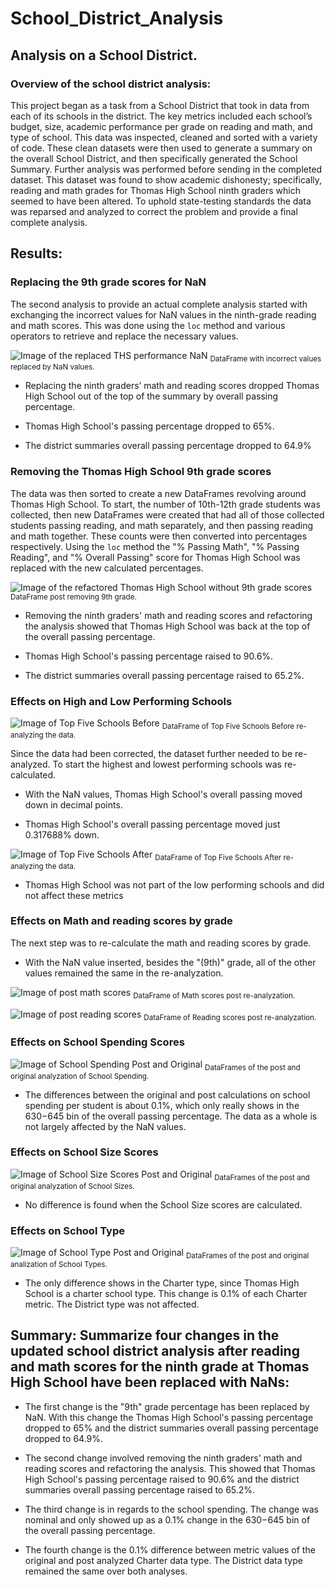 # School_District_Analysis

## Analysis on a School District.

### Overview of the school district analysis:

This project began as a task from a School District that took in data from each of its schools in the district. The key metrics included each school’s budget, size, academic performance per grade on reading and math, and type of school. This data was inspected, cleaned and sorted with a variety of code. These clean datasets were then used to generate a summary on the overall School District, and then specifically generated the School Summary. Further analysis was performed before sending in the completed dataset. This dataset was found to show academic dishonesty; specifically, reading and math grades for Thomas High School ninth graders which seemed to have been altered. To uphold state-testing standards the data was reparsed and analyzed to correct the problem and provide a final complete analysis.


## Results:

### Replacing the 9th grade scores for NaN

The second analysis to provide an actual complete analysis started with exchanging the incorrect values for NaN values in the ninth-grade reading and math scores. This was done using the `loc` method and various operators to retrieve and replace the necessary values.

![Image of the replaced THS performance NaN](/Resources/THS_ninth_grade_fix_NaN.png)
<sub>DataFrame with incorrect values replaced by NaN values.</sub>


- Replacing the ninth graders’ math and reading scores dropped Thomas High School out of the top of the summary by overall passing percentage.

- Thomas High School's passing percentage dropped to 65%.

- The district summaries overall passing percentage dropped to 64.9%


### Removing the Thomas High School 9th grade scores

The data was then sorted to create a new DataFrames revolving around Thomas High School. To start, the number of 10th-12th grade students was collected, then new DataFrames were created that had all of those collected students passing reading, and math separately, and then passing reading and math together. These counts were then converted into percentages respectively. Using the `loc` method the "% Passing Math", "% Passing Reading", and "% Overall Passing" score for Thomas High School was replaced with the new calculated percentages.

![Image of the refactored Thomas High School without 9th grade scores](/Resources/THS_school_summary_analysis_post_removing_9th_grade.png)
<sub>DataFrame post removing 9th grade.</sub>


- Removing the ninth graders' math and reading scores and refactoring the analysis showed that Thomas High School was back at the top of the overall passing percentage.

- Thomas High School's passing percentage raised to 90.6%.

- The district summaries overall passing percentage raised to 65.2%.

### Effects on High and Low Performing Schools

![Image of Top Five Schools Before](/Resources/Top_five_schools_before.png)
<sub>DataFrame of Top Five Schools Before re-analyzing the data.</sub>


Since the data had been corrected, the dataset further needed to be re-analyzed. To start the highest and lowest performing schools was re-calculated.

- With the NaN values, Thomas High School's overall passing moved down in decimal points.

- Thomas High School's overall passing percentage moved just 0.317688% down.

![Image of Top Five Schools After](/Resources/Top_five_schools.png)
<sub>DataFrame of Top Five Schools After re-analyzing the data.</sub>


- Thomas High School was not part of the low performing schools and did not affect these metrics

### Effects on Math and reading scores by grade

The next step was to re-calculate the math and reading scores by grade.

- With the NaN value inserted, besides the "(9th)" grade, all of the other values remained the same in the re-analyzation.

![Image of post math scores](/Resources/Post_math_scores.png)
<sub>DataFrame of Math scores post re-analyzation.</sub>


![Image of post reading scores](/Resources/Post_reading_scores.png)
<sub>DataFrame of Reading scores post re-analyzation.</sub>


### Effects on School Spending Scores

![Image of School Spending Post and Original](/Resources/School_spending_post_original.png)
<sub>DataFrames of the post and original analyzation of School Spending.</sub>


- The differences between the original and post calculations on school spending per student is about 0.1%, which only really shows in the $630-$645 bin of the overall passing percentage. The data as a whole is not largely affected by the NaN values.


### Effects on School Size Scores

![Image of School Size Scores Post and Original](/Resources/School_size_post_og.png)
<sub>DataFrames of the post and original analyzation of School Sizes.</sub>


- No difference is found when the School Size scores are calculated.

### Effects on School Type

![Image of School Type Post and Original](/Resources/School_type_post_og.png)
<sub>DataFrames of the post and original analization of School Types.</sub>


- The only difference shows in the Charter type, since Thomas High School is a charter school type. This change is 0.1% of each Charter metric. The District type was not affected.


## Summary: Summarize four changes in the updated school district analysis after reading and math scores for the ninth grade at Thomas High School have been replaced with NaNs:

- The first change is the "9th" grade percentage has been replaced by NaN. With this change the Thomas High School's passing percentage dropped to 65% and the district summaries overall passing percentage dropped to 64.9%.

- The second change involved removing the ninth graders' math and reading scores and refactoring the analysis. This showed that Thomas High School's passing percentage raised to 90.6% and the district summaries overall passing percentage raised to 65.2%.

- The third change is in regards to the school spending. The change was nominal and only showed up as a 0.1% change in the $630-$645 bin of the overall passing percentage.

- The fourth change is the 0.1% difference between metric values of the original and post analyzed Charter data type. The District data type remained the same over both analyses.
